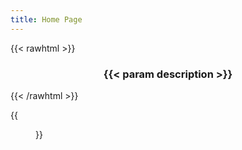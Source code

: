 ```yaml
---
title: Home Page
---
```


{{< rawhtml >}}
  <center>
  <h3>
    {{< param description >}}
  </h3>
  </center>
{{< /rawhtml >}}

{{<figure src="whole-family-01.jpg" title="Xiangrong Cai (蔡向荣), Xin Zhao (赵欣), and their children (1969)">}}
